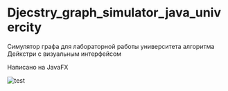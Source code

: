 # Djecstry_graph_simulator_java_univercity
Симулятор графа для лабораторной работы университета алгоритма Дейкстри с визуальным интерфейсом

Написано на JavaFX

![test](https://github.com/Yakubi4525/newsapp_clean_architecture/blob/main/assets/gif/20210408_120836.gif)
